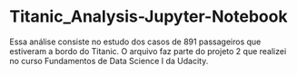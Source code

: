 # Titanic_Analysis-Jupyter-Notebook
Essa análise consiste no estudo dos casos de 891 passageiros que estiveram a bordo do Titanic. O arquivo faz parte do projeto 2 que realizei no curso Fundamentos de Data Science I da Udacity.
